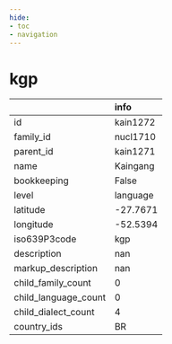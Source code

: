 ```yaml
---
hide:
- toc
- navigation
---
```

# kgp
|                      | info     |
|:---------------------|:---------|
| id                   | kain1272 |
| family_id            | nucl1710 |
| parent_id            | kain1271 |
| name                 | Kaingang |
| bookkeeping          | False    |
| level                | language |
| latitude             | -27.7671 |
| longitude            | -52.5394 |
| iso639P3code         | kgp      |
| description          | nan      |
| markup_description   | nan      |
| child_family_count   | 0        |
| child_language_count | 0        |
| child_dialect_count  | 4        |
| country_ids          | BR       |